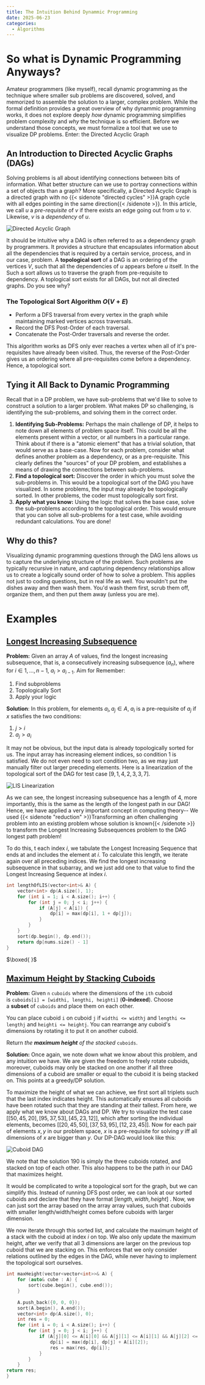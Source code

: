 ```yaml
---
title: The Intuition Behind Dynammic Programming
date: 2025-06-23
categories:
  - Algorithms
---
```


# So what is Dynamic Programming Anyways?
Amateur programmers (like myself), recall dynamic programming as the technique where smaller sub problems are discovered, solved, and memorized to assemble the solution to a larger, complex problem. While the formal definition provides a great overview of why dynammic programming works, it does not explore deeply *how* dynamic programming simplifies problem complexity and *why* the technique is so efficient. Before we understand those concepts, we must formalize a tool that we use to visualize DP problems. Enter: the Directed Acyclic Graph

## An Introduction to Directed Acyclic Graphs (DAGs)
Solving problems is all about identifying connections between bits of information. What better structure can we use to portray connections within a set of objects than a graph? More specifically, a Directed Acyclic Graph is a directed graph with no {{< sidenote "directed cycles" >}}A graph cycle with all edges pointing in the same direction{{< /sidenote >}}. In this article, we call $u$ a *pre-requisite* of $v$ if there exists an edge going out from $u$ to $v$. Likewise, $v$ is a *dependency* of $u$. 

![Directed Acyclic Graph](/blog/images/dynamic_programming_intuition/DAG.png)

It should be intuitive why a DAG is often referred to as a dependency graph by programmers. It provides a structure that encapsulates information about all the dependencies that is required by a certain service, process, and in our case, problem. A **topological sort** of a DAG is an ordering of the vertices $V$, such that all the dependencies of $u$ appears before $u$ itself. In the Such a sort allows us to traverse the graph from pre-requisite to dependency. A toplogical sort exists for all DAGs, but not all directed graphs. Do you see why?

### The Topological Sort Algorithm $O(V + E)$
* Perform a DFS traversal from every vertex in the graph while maintaining marked vertices across traversals.
* Record the DFS Post-Order of each traversal.
* Concatenate the Post-Order traversals and reverse the order.

This algorithm works as DFS only ever reaches a vertex when all of it's pre-requisites have already been visited. Thus, the reverse of the Post-Order gives us an ordering where all pre-requisites come before a dependency. Hence, a topological sort.

## Tying it All Back to Dynamic Programming
Recall that in a DP problem, we have sub-problems that we'd like to solve to construct a solution to a larger problem. What makes DP so challenging, is identifying the sub-problems, and solving them in the correct order. 

1. **Identifying Sub-Problems:** Perhaps the main challenge of DP, it helps to note down all elements of problem space itself. This could be all the elements present within a vector, or all numbers in a particular range. Think about if there is a "atomic element" that has a trivial solution, that would serve as a base-case. Now for each problem, consider what defines another problem as a dependency, or as a pre-requisite. This clearly defines the "sources" of your DP problem, and establishes a means of drawing the connections between sub-problems.
2. **Find a topological sort:** Discover the order in which you must solve the sub-problems in. This would be a topological sort of the DAG you have visualized. In some problems, the input may already be topologically sorted. In other problems, the coder must topologically sort first. 
3. **Apply what you know:** Using the logic that solves the base case, solve the sub-problems according to the topological order. This would ensure that you can solve all sub-problems for a test case, while avoiding redundant calculations. You are done!

## Why do this?
Visualizing dynamic programming questions through the DAG lens allows us to capture the underlying structure of the problem. Such problems are typically recursive in nature, and capturing dependency relationships allow us to create a logically sound order of how to solve a problem. This applies not just to coding questions, but in real life as well. You wouldn't put the dishes away and then wash them. You'd wash them first, scrub them off, organize them, and then put them away (unless you are me).

# Examples
## [Longest Increasing Subsequence](https://leetcode.com/problems/longest-increasing-subsequence/)
**Problem:** Given an array $A$ of values, find the longest increasing subsequence, that is, a consecutively increasing subsequence $(a_n)$, where for $i\in {1,...,n-1}$, $a_i>a_{i-1}$. Aim for Remember:
1. Find subproblems
2. Topologically Sort
3. Apply your logic

**Solution**: In this problem, for elements $a_i,a_j\in A$, $a_i$ is a pre-requisite of $a_j$ if $x$ satisfies the two conditions:
1. $j > i$
2. $a_j > a_i$

It may not be obvious, but the input data is already topologically sorted for us. The input array has increasing element indices, so condition 1 is satisfied. We do not even need to sort condition two, as we may just manually filter out larger preceding elements. Here is a linearization of the topological sort of the DAG for test case $[9,1,4,2,3,3,7]$. 

![LIS Linearization](/blog/images/dynamic_programming_intuition/linearization.png)

As we can see, the longest increasing subsequence has a length of 4, more importantly, this is the same as the length of the longest path in our DAG! Hence, we have applied a very important concept in computing theory-- We used {{< sidenote "reduction" >}}Transforming an often challenging problem into an existing problem whose solution is known{{< /sidenote >}} to transform the Longest Increasing Subsequences problem to the DAG longest path problem! 

To do this, t each index $i$, we tabulate the Longest Increasing Sequence that ends at and includes the element at $i$. To calculate this length, we iterate again over all preceding indices. We find the longest increasing subsequence in that subarray, and we just add one to that value to find the Longest Increasing Sequence at index $i$.

```cpp
int lengthOfLIS(vector<int>& A) {
	vector<int> dp(A.size(), 1);
	for (int i = 1; i < A.size(); i++) {
		for (int j = 0; j < i; j++) {
			if (A[j] < A[i]) {
				dp[i] = max(dp[i], 1 + dp[j]);
			}
		}
	}
	sort(dp.begin(), dp.end());
	return dp[nums.size() - 1]
}
```
$\boxed{ }$
## [Maximum Height by Stacking Cuboids](https://leetcode.com/problems/maximum-height-by-stacking-cuboids/)
**Problem:** Given `n` `cuboids` where the dimensions of the `ith` cuboid is `cuboids[i] = [widthi, lengthi, heighti]` (**0-indexed**). Choose a **subset** of `cuboids` and place them on each other.

You can place cuboid `i` on cuboid `j` if `widthi <= widthj` and `lengthi <= lengthj` and `heighti <= heightj`. You can rearrange any cuboid's dimensions by rotating it to put it on another cuboid.

Return _the **maximum height** of the stacked_ `cuboids`.

**Solution:** Once again, we note down what we know about this problem, and any intuition we have. We are given the freedom to freely rotate cuboids, moreover, cuboids may only be stacked on one another if all three dimensions of a cuboid are smaller or equal to  the cuboid it is being stacked on. This points at a greedy/DP solution.

To maximize the height of what we can achieve, we first sort all triplets such that the last index indicates height. This automatically ensures all cuboids have been rotated such that they are standing at their tallest. From here, we apply what we know about DAGs and DP. We try to visualize the test case $[[50,45,20],[95,37,53],[45,23,12]]$, which after sorting the individual elements, becomes $[[20,45,50],[37,53,95],[12,23,45]]$. Now for each pair of elements $x,y$ in our problem space, $x$ is a pre-requisite for solving $y$ iff all dimensions of $x$ are bigger than $y$. Our DP-DAG would look like this:

![Cuboid DAG](/blog/images/dynamic_programming_intuition/cuboid_DAG.png)

We note that the solution $190$ is simply the three cuboids rotated, and stacked on top of each other. This also happens to be the path in our DAG that maximizes height.

It would be complicated to write a topological sort for the graph, but we can simplify this. Instead of running DFS post order, we can look at our sorted cuboids and declare that they have format $[length, width, height]$ . Now, we can just sort the array based on the array array values, such that cuboids with smaller length/width/height comes before cuboids with larger dimension. 

We now iterate through this sorted list, and calculate the maximum height of a stack with the cuboid at index $i$ on top. We also only update the maximum height, after we verify that all 3 dimensions are larger on the previous top cuboid that we are stacking on. This enforces that we only consider relations outlined by the edges in the DAG, while never having to implement the topological sort ourselves.

```cpp
int maxHeight(vector<vector<int>>& A) {
	for (auto& cube : A) {
		sort(cube.begin(), cube.end());
	}
	
	A.push_back({0, 0, 0});
	sort(A.begin(), A.end());
	vector<int> dp(A.size(), 0);
	int res = 0;
	for (int i = 0; i < A.size(); i++) {
		for (int j = 0; j < i; j++) {
			if (A[j][0] <= A[i][0] && A[j][1] <= A[i][1] && A[j][2] <= A[i][2]) {
				dp[i] = max(dp[i], dp[j] + A[i][2]);
				res = max(res, dp[i]);
			}
		}
	}
return res;
}
```